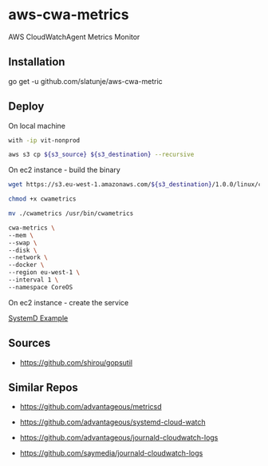 #   aws-cwa-metrics

AWS CloudWatchAgent Metrics Monitor

##  Installation

go get -u github.com/slatunje/aws-cwa-metric

##  Deploy

On local machine    
    
```bash
with -ip vit-nonprod

aws s3 cp ${s3_source} ${s3_destination} --recursive
``` 

On ec2 instance - build the binary

```bash
wget https://s3.eu-west-1.amazonaws.com/${s3_destination}/1.0.0/linux/cwa-metric

chmod +x cwametrics

mv ./cwametrics /usr/bin/cwametrics

cwa-metrics \
--mem \
--swap \
--disk \
--network \
--docker \
--region eu-west-1 \
--interval 1 \
--namespace CoreOS
``` 

On ec2 instance - create the service

[SystemD Example](doc/unit.md)

##  Sources

-   https://github.com/shirou/gopsutil

##  Similar Repos

-   https://github.com/advantageous/metricsd
-   https://github.com/advantageous/systemd-cloud-watch
-   https://github.com/advantageous/journald-cloudwatch-logs  

-   https://github.com/saymedia/journald-cloudwatch-logs



